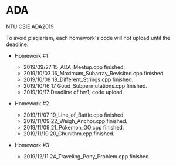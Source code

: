 # ADA

NTU CSIE ADA2019

To avoid plagiarism, each homework's code will not upload until the deadline.

* Homework #1
  * 2019/09/27 15_ADA_Meetup.cpp finished.
  * 2019/10/03 16_Maximum_Subarray_Revisited.cpp finished.
  * 2019/10/08 18_Different_Strings.cpp finished.
  * 2019/10/16 17_Good_Subpermutations.cpp finished.
  * 2019/10/17 Deadline of hw1, code upload.

* Homework #2
  * 2019/11/07 19_Line_of_Battle.cpp finished.
  * 2019/11/09 22_Weigh_Anchor.cpp finished.
  * 2019/11/09 21_Pokemon_GO.cpp finished.
  * 2019/11/10 20_Chunithm.cpp finished.

* Homework #3
  * 2019/12/11 24_Traveling_Pony_Problem.cpp finished.
